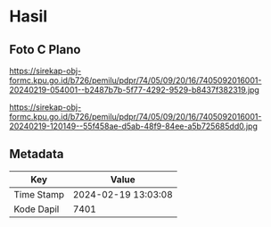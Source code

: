 # Hasil

## Foto C Plano

https://sirekap-obj-formc.kpu.go.id/b726/pemilu/pdpr/74/05/09/20/16/7405092016001-20240219-054001--b2487b7b-5f77-4292-9529-b8437f382319.jpg

https://sirekap-obj-formc.kpu.go.id/b726/pemilu/pdpr/74/05/09/20/16/7405092016001-20240219-120149--55f458ae-d5ab-48f9-84ee-a5b725685dd0.jpg


## Metadata

| Key        | Value               |
| ---------- | ------------------- |
| Time Stamp | 2024-02-19 13:03:08 |
| Kode Dapil | 7401                |



